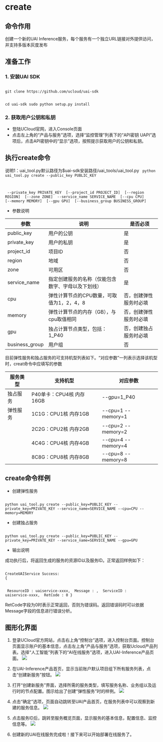 

# create
## 命令作用
创建一个新的UAI Inference服务，每个服务有一个独立URL链接对外提供访问，并支持多版本灰度发布 

## 准备工作
### 1. 安装UAI SDK

<code>
git clone https://github.com/ucloud/uai-sdk

cd uai-sdk
sudo python setup.py install
</code>

### 2. 获取用户公钥和私钥 

  * 登陆UCloud官网，进入Console页面
  * 点击左上角的“产品与服务”选项，选择“监控管理”列表下的“API密钥 UAPI”选项后，点击API密钥中的“显示”选项，按照提示获取用户的公钥和私钥。

## 执行create命令
说明1：uai\_tool.py默认路径为$uai-sdk安装路径/uai\_tools/uai\_tool.py 
<code>
python uai_tool.py create    --public_key PUBLIC_KEY

​          	             --private_key PRIVATE_KEY
​			     [--project_id PROJECT_ID]
​			     [--region REGION]
​			     [--zone ZONE]
​                  	     --service_name SERVICE_NAME
​			     [--cpu CPU]
​			     [--memory MEMORY]
​			     [--gpu GPU]
​			     [--business_group BUSINESS_GROUP]
</code>

  * 参数说明

| **参数** | **说明** | **是否必须** |
| -------- | -------- | ------------ |
| public\_key    | 用户的公钥                      | 是         |
| private\_key   | 用户的私钥                      | 是         |
| project\_id    | 项目ID                         | 否         |
| region   	 | 地域                	        | 否         |
| zone           | 可用区				| 否         |
| service\_name  | 指定创建服务的名称（仅能包含数字、字母以及下划线）  | 是         |
| cpu            | 弹性计算节点的CPU数量，可取值为1，2，4，8    | 否，创建弹性服务时必填         |
| memory         | 弹性计算节点的内存（GB），与cpu取值相同      | 否，创建弹性服务时必填         |
| gpu            | 独占计算节点类型，包括：1\_P40			| 否，创建独占服务时必填    |
| business_group | 用户组					      | 否	              |

目前弹性服务和独占服务的可支持机型列表如下。“对应参数”一列表示选择该机型时，creat命令中应填写的参数

| **服务类型** | **支持机型** | **对应参数** |
| ------------ | ------------ | ------------ |
|独占服务    |P40单卡：CPU4核 内存16GB	| \-\-gpu=1_P40    |
|弹性服务    |1C1G：CPU1核 内存1GB	| \-\-cpu=1  \-\-memory=1    |
|           |2C2G：CPU2核 内存2GB	| \-\-cpu=2  \-\-memory=2    |
|           |4C4G：CPU4核 内存4GB	| \-\-cpu=4  \-\-memory=4    |
|           |8C8G：CPU8核 内存8GB	| \-\-cpu=8  \-\-memory=8    |





## create命令样例

  * 创建弹性服务

<code>
python uai_tool.py create --public_key=PUBLIC_KEY --private_key=PRIVATE_KEY --service_name=SERVICE_NAME --cpu=CPU --memory=MEMORY
</code>

  * 创建独占服务

<code>
python uai_tool.py create --public_key=PUBLIC_KEY --private_key=PRIVATE_KEY --service_name=SERVICE_NAME --gpu=GPU
</code>

  * 输出说明 

成功执行后，将返回生成的服务的资源ID以及服务ID。正常返回样例如下：

<code>
CreateUAIService Success:
{

​    ResourceID : uaiservice-xxxx,
​    Message : ,
​    ServiceID :  uaiservice-xxxx,
​    RetCode : 0
}
</code>

RetCode字段为0时表示正常返回，否则为错误码。返回错误码时可以依据Message字段的信息进行错误分析。

## 图形化界面

1.  登录UCloud官方网站，点击右上角“控制台”选项，进入控制台页面。控制台页面显示账户的基本信息，点击左上角“产品与服务”选项，获取Ucloud产品列表。选择“人工智能”列表下的“AI在线服务”选项，进入UAI-Inference产品页面。
![](ai/uai-inference/images/use/oplist/create/create_1.png)

2.  在UAI-Inference产品首页，显示当前账户默认项目组下所有服务列表，点击“创建新服务”按钮。 
![](ai/uai-inference/images/use/oplist/create/create1.png)

3.  打开“创建新服务”界面，选择所需的服务类型，填写服务名称、业务组以及运行时的节点配置。图示给出了创建“弹性服务”时的样例。
![](ai/uai-inference/images/use/oplist/create/create2.png)

4.  点击“确定”选项，页面自动跳转至UAI产品首页，在服务列表中可以观察到新建的服务信息。 
![](ai/uai-inference/images/use/oplist/create/create3.png)

5.  点击服务ID后，跳转至服务概览页面，显示服务的基本信息，配置信息、监控信息等。 
![](ai/uai-inference/images/use/oplist/create/create4.png)

6. 创建新的UAI在线服务完成啦！接下来可以开始部署在线服务了。 

